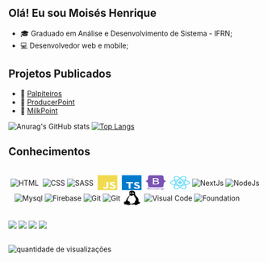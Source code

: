 ## Olá! Eu sou Moisés Henrique

- 🎓 Graduado em Análise e Desenvolvimento de Sistema - IFRN;
- 💻 Desenvolvedor web e mobile;

## Projetos Publicados
- :iphone: [Palpiteiros](https://bit.ly/palpiteirosapp)
- :iphone: [ProducerPoint](https://bit.ly/producerpointapp)
- :iphone: [MilkPoint](https://bit.ly/milkpointapp)

 ![Anurag's GitHub stats](https://github-readme-stats.vercel.app/api?username=moizez&layout=compact&show_icons=true&theme=tokyonight)
 [![Top Langs](https://github-readme-stats.vercel.app/api/top-langs/?username=moizez&layout=compact&theme=tokyonight)](https://github.com/anuraghazra/github-readme-stats)

 ## Conhecimentos
  
  <div style="display: inline_block"><br>
  <img align="center" alt="HTML" height="30" width="40" src="https://icongr.am/devicon/html5-original-wordmark.svg">
  <img align="center" alt="CSS" height="30" width="40" src="https://icongr.am/devicon/css3-original-wordmark.svg">
   <img align="center" alt="SASS" height="30" width="40" src="https://cdn.jsdelivr.net/gh/devicons/devicon/icons/sass/sass-original.svg" />
  <img align="center" alt="Js" height="30" width="40" src="https://raw.githubusercontent.com/devicons/devicon/master/icons/javascript/javascript-plain.svg">
  <img align="center" alt="Ts" height="30" width="40" src="https://raw.githubusercontent.com/devicons/devicon/master/icons/typescript/typescript-plain.svg">
  <img align="center" alt="BT" height="30" width="40" src="https://github.com/devicons/devicon/blob/master/icons/bootstrap/bootstrap-plain-wordmark.svg">
  <img align="center" alt="React" height="30" width="40" src="https://raw.githubusercontent.com/devicons/devicon/master/icons/react/react-original.svg">
   <img align="center" alt="NextJs" height="30" width="40" src="https://cdn.jsdelivr.net/gh/devicons/devicon/icons/nextjs/nextjs-original-wordmark.svg" />

  <img align="center" alt="NodeJs" height="30" width="40" src="https://cdn.jsdelivr.net/gh/devicons/devicon/icons/nodejs/nodejs-plain.svg" /> 
    <img align="center" alt="Mysql" height="30" width="40" src="https://icongr.am/devicon/mysql-original-wordmark.svg">
   <img align="center" alt="Firebase" height="30" width="40" src="https://cdn.jsdelivr.net/gh/devicons/devicon/icons/firebase/firebase-plain-wordmark.svg" />
    <img align="center" alt="Git" height="30" width="40" src="https://cdn.jsdelivr.net/gh/devicons/devicon/icons/git/git-original.svg" />
   <img align="center" alt="Git" height="30" width="40"  src="https://cdn.jsdelivr.net/gh/devicons/devicon/icons/github/github-original-wordmark.svg" />
  <img align="center" alt="Linux" height="30" width="40" src="https://raw.githubusercontent.com/devicons/devicon/master/icons/linux/linux-plain.svg">
  <img align="center" alt="Visual Code" height="30" width="40" src="https://cdn.jsdelivr.net/gh/devicons/devicon/icons/visualstudio/visualstudio-plain.svg" />
   <img align="center" alt="Foundation" height="30" width="40" src="https://cdn.jsdelivr.net/gh/devicons/devicon/icons/foundation/foundation-original.svg" />
 </div>
  
  ##
  
  <div> 
  <a href="https://www.linkedin.com/in/moizezhenrique/" target="_blank"><img src="https://img.shields.io/badge/-LinkedIn-%230077B5?style=for-the-badge&logo=linkedin&logoColor=white" target="_blank"></a> 
  <a href="https://www.instagram.com/moizezhenrique/" target="_blank"><img src="https://img.shields.io/badge/-Instagram-%23E4405F?style=for-the-badge&logo=instagram&logoColor=white" target="_blank"></a>
 	<a href="https://twitter.com/moizezhenrique" target="_blank"><img src="https://img.shields.io/badge/Twitter-1DA1F2?style=for-the-badge&logo=twitter&logoColor=white" target="_blank"></a>
  <a href = "mailto:moizezhenrique@gmail.com"><img src="https://img.shields.io/badge/-Gmail-%23333?style=for-the-badge&logo=gmail&logoColor=white" target="_blank"></a>
   
   ##
      
   <img src="https://komarev.com/ghpvc/?username=moizez&color=green" alt="quantidade de visualizações" /> 
 
</div>
  

